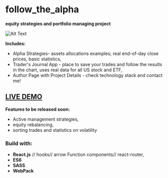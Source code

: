 # follow_the_alpha

**equity strategies and portfolio managing project**


![Alt Text](https://thumbs.gfycat.com/SeveralAmusingGlobefish.webp)

**Includes:**
- Alpha Strategies- assets allocations examples; real end-of-day close prices, basic statistics,
- Trader's Journal App - place to save your trades and follow the results in the chart, uses real data for all US stock and ETF,
- Author Page with Project Details - check technology stack and contact me!

## [LIVE DEMO](http://follow-the-alpha.surge.sh/)

**Features to be released soon:**
- Active management strategies,
- equity rebalancing,
- sorting trades and statistics on volatility
                                      
                                    
### Build with:
- **React.js** // hooks// arrow Function components// react-router,
- **ES6**
- **SASS**
- **WebPack**
